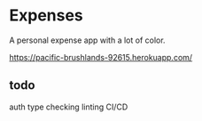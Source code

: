 # Expenses
A personal expense app with a lot of color.

https://pacific-brushlands-92615.herokuapp.com/


## todo
auth
type checking
linting
CI/CD